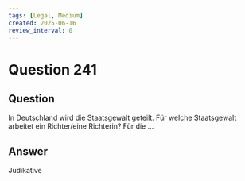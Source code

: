 ```yaml
---
tags: [Legal, Medium]
created: 2025-06-16
review_interval: 0
---
```


# Question 241

## Question

In Deutschland wird die Staatsgewalt geteilt. Für welche Staatsgewalt arbeitet ein Richter/eine Richterin? Für die …

## Answer

Judikative
